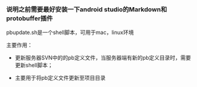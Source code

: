 ### 说明之前需要最好安装一下android studio的Markdown和protobuffer插件

pbupdate.sh是一个shell脚本，可用于mac，linux环境 

主要作用：
- 更新服务器SVN中的的pb定义文件，当服务器端有新的pb定义目录时，需要更新shell脚本；

- 主要用于将pb定义文件更新至项目目录